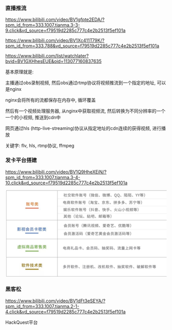 ### 直播推流

https://www.bilibili.com/video/BV1gfpte2EDA/?spm_id_from=333.1007.tianma.3-3-9.click&vd_source=f79519d2285c777c4e2b2513f5ef101a

https://www.bilibili.com/video/BV1Xc411T79K/?spm_id_from=333.788&vd_source=f79519d2285c777c4e2b2513f5ef101a

https://www.bilibili.com/list/watchlater?bvid=BV1GXHhesEUE&oid=113077160837635

基本原理就是:

主播通过obs录制视频, 然后obs通过rtmp协议将视频推流到一个指定的地址, 可以是nginx

nginx会将所有的流都保存在内存中, 循环覆盖

然后有一个视频处理服务器, 从nginx中获取视频流, 然后转换为不同分辨率的一个一个的小视频, 推送到cdn中

网页通过hls (http-live-streaming)协议从指定地址的cdn连续的获得视频, 进行播放



关键字:  flv, hls, rtmp协议, ffmpeg





### 发卡平台搭建

https://www.bilibili.com/video/BV1Q9HheXEiN/?spm_id_from=333.1007.tianma.3-4-10.click&vd_source=f79519d2285c777c4e2b2513f5ef101a

![image-20241012152350839](img/技术积累/image-20241012152350839.png)



### 黑客松

https://www.bilibili.com/video/BV1dFt3eSEYA/?spm_id_from=333.1007.tianma.2-1-4.click&vd_source=f79519d2285c777c4e2b2513f5ef101a

HackQuest平台